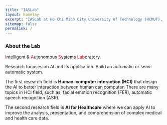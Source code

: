 ```yaml
---
title: "IASLab"
layout: homelay
excerpt: "IASLab at Ho Chi Minh City University of Technology (HCMUT), VNU-HCM"
sitemap: false
permalink: /
---
```


### About the Lab

<span style="color:red">I</span>ntelligent & <span style="color:red">A</span>utonomous <span style="color:red">S</span>ystems <span style="color:red">Lab</span>oratory.

Research focuses on AI and its application. Build an automatic or semi-automatic system.

The first research field is **Human–computer interaction (HCI)** that design the AI to better interaction between human can computer.
There are many topics in HCI field, such as, facial emotion recognition (FER), automatic speech recognition (ASR).

The second research field is **AI for Healthcare** where we can apply AI to improve the analysis, presentation, and comprehension of complex medical and health care data.

